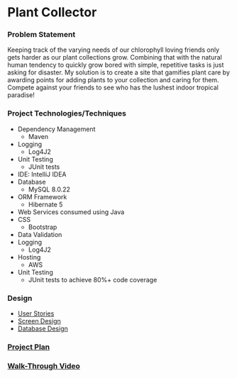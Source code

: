# Plant Collector



### Problem Statement

Keeping track of the varying needs of our chlorophyll loving friends only gets harder as our plant collections grow. Combining that with the natural human tendency to quickly grow bored with simple, repetitive tasks is just asking for disaster. My solution is to create a site that gamifies plant care by awarding points for adding plants to your collection and caring for them. Compete against your friends to see who has the lushest indoor tropical paradise!

### Project Technologies/Techniques

* Dependency Management
  * Maven
* Logging
  * Log4J2
* Unit Testing
  * JUnit tests
* IDE: IntelliJ IDEA
* Database
  * MySQL 8.0.22
* ORM Framework
  * Hibernate 5
* Web Services consumed using Java
* CSS
  * Bootstrap
* Data Validation
* Logging
  * Log4J2
* Hosting
  * AWS
* Unit Testing
  * JUnit tests to achieve 80%+ code coverage


### Design
* [User Stories](designDocuments/userStories.md)
* [Screen Design](designDocuments/screenDesign.md)
* [Database Design](designDocuments/databaseDesign.png)

### [Project Plan](designDocuments/projectPlan.md)

### [Walk-Through Video](https://youtu.be/nBEYYXmmVi0)


